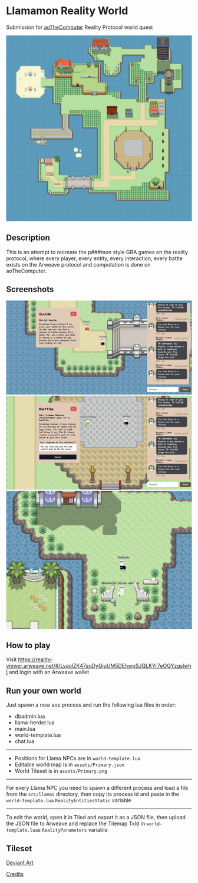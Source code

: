 # Llamamon Reality World

Submission for [aoTheComputer](https:/x.com/aoTheComputer) Reality Protocol world quest

![map](./assets/full_map.png)

## Description

This is an attempt to recreate the p###mon style GBA games on the reality protocol, where every player, every entity, every interaction, every battle exists on the Arweave protocol and computation is done on aoTheComputer.

## Screenshots

![1](./screenshots/1.png)
![2](./screenshots/2.png)
![3](./screenshots/3.png)

## How to play

Visit https://reality-viewer.arweave.net/#/LyaolZK47aoDyQjuUM5DEhwpSJQLKYr7eOQYzgslwhI and login with an Arweave wallet

## Run your own world

Just spawn a new aos process and run the following lua files in order:
- dbadmin.lua
- llama-herder.lua
- main.lua
- world-template.lua
- chat.lua

---

- Positions for Llama NPCs are in `world-template.lua`
- Editable world map is in `assets/Primary.json`
- World Tileset is in `assets/Primary.png`

---

For every Llama NPC you need to spawn a different process and load a file from the `src/llamas` directory, then copy its process id and paste in the `world-template.lua` `RealityEntitiesStatic` variable

---

To edit the world, open it in Tiled and export it as a JSON file, then upload the JSON file to Arweave and replace the Tilemap TxId in `world-template.lua`s `RealityParameters` variable

## Tileset

[Deviant Art](https://www.deviantart.com/chaoticcherrycake/art/Pokemon-Tileset-From-Public-Tiles-358379026)

[Credits](https://www.deviantart.com/chaoticcherrycake/journal/Credits-for-Tiles-367931482)